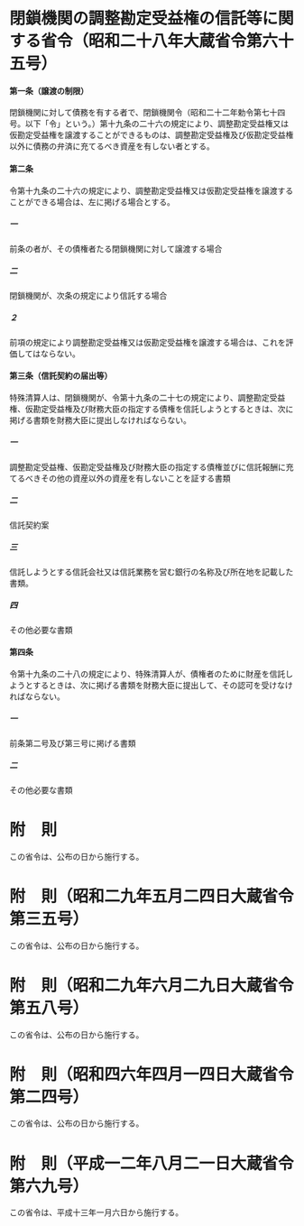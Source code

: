 # 閉鎖機関の調整勘定受益権の信託等に関する省令（昭和二十八年大蔵省令第六十五号）
#### 第一条（譲渡の制限）
閉鎖機関に対して債務を有する者で、閉鎖機関令（昭和二十二年勅令第七十四号。以下「令」という。）第十九条の二十六の規定により、調整勘定受益権又は仮勘定受益権を譲渡することができるものは、調整勘定受益権及び仮勘定受益権以外に債務の弁済に充てるべき資産を有しない者とする。
#### 第二条
令第十九条の二十六の規定により、調整勘定受益権又は仮勘定受益権を譲渡することができる場合は、左に掲げる場合とする。
##### 一
前条の者が、その債権者たる閉鎖機関に対して譲渡する場合
##### 二
閉鎖機関が、次条の規定により信託する場合
##### ２
前項の規定により調整勘定受益権又は仮勘定受益権を譲渡する場合は、これを評価してはならない。
#### 第三条（信託契約の届出等）
特殊清算人は、閉鎖機関が、令第十九条の二十七の規定により、調整勘定受益権、仮勘定受益権及び財務大臣の指定する債権を信託しようとするときは、次に掲げる書類を財務大臣に提出しなければならない。
##### 一
調整勘定受益権、仮勘定受益権及び財務大臣の指定する債権並びに信託報酬に充てるべきその他の資産以外の資産を有しないことを証する書類
##### 二
信託契約案
##### 三
信託しようとする信託会社又は信託業務を営む銀行の名称及び所在地を記載した書類。
##### 四
その他必要な書類
#### 第四条
令第十九条の二十八の規定により、特殊清算人が、債権者のために財産を信託しようとするときは、次に掲げる書類を財務大臣に提出して、その認可を受けなければならない。
##### 一
前条第二号及び第三号に掲げる書類
##### 二
その他必要な書類
# 附　則
この省令は、公布の日から施行する。
# 附　則（昭和二九年五月二四日大蔵省令第三五号）
この省令は、公布の日から施行する。
# 附　則（昭和二九年六月二九日大蔵省令第五八号）
この省令は、公布の日から施行する。
# 附　則（昭和四六年四月一四日大蔵省令第二四号）
この省令は、公布の日から施行する。
# 附　則（平成一二年八月二一日大蔵省令第六九号）
この省令は、平成十三年一月六日から施行する。
